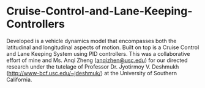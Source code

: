 # Cruise-Control-and-Lane-Keeping-Controllers
Developed is a vehicle dynamics model that encompasses both the latitudinal and longitudinal aspects of motion. Built on top is a Cruise Control and Lane Keeping System using PID controllers.
This was a collaborative effort of mine and Ms. Anqi Zheng (anqizhen@usc.edu) for our directed research under the tutelage of Professor Dr. Jyotirmoy V. Deshmukh (http://www-bcf.usc.edu/~jdeshmuk/) at the University of Southern California.
